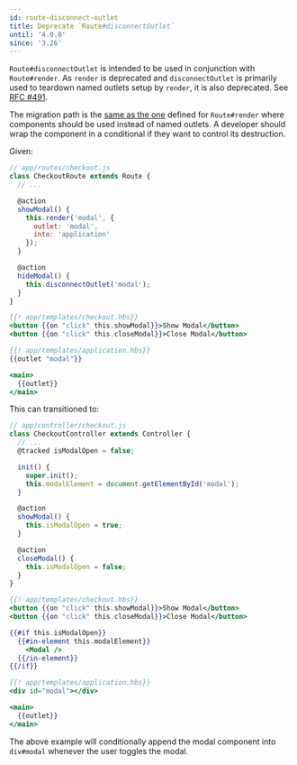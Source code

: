 ```yaml
---
id: route-disconnect-outlet
title: Deprecate `Route#disconnectOutlet`
until: '4.0.0'
since: '3.26'
---
```


`Route#disconnectOutlet` is intended to be used in conjunction with `Route#render`. As `render` is deprecated and `disconnectOutlet` is primarily used to teardown named outlets setup by `render`, it is also deprecated. See [RFC #491](https://emberjs.github.io/rfcs/0491-deprecate-disconnect-outlet.html).

The migration path is the [same as the one](https://deprecations.emberjs.com/v3.x#toc_route-render-template) defined for `Route#render` where components should be used instead of named outlets. A developer should wrap the component in a conditional if they want to control its destruction.

Given:

```js
// app/routes/checkout.js
class CheckoutRoute extends Route {
  // ...

  @action
  showModal() {
    this.render('modal', {
      outlet: 'modal',
      into: 'application'
    });
  }

  @action
  hideModal() {
    this.disconnectOutlet('modal');
  }
}
```

```hbs
{{! app/templates/checkout.hbs}}
<button {{on "click" this.showModal}}>Show Modal</button>
<button {{on "click" this.closeModal}}>Close Modal</button>
```

```hbs
{{! app/templates/application.hbs}}
{{outlet "modal"}}

<main>
  {{outlet}}
</main>
```

This can transitioned to:

```js
// app/controller/checkout.js
class CheckoutController extends Controller {
  // ...
  @tracked isModalOpen = false;

  init() {
    super.init();
    this.modalElement = document.getElementById('modal');
  }

  @action
  showModal() {
    this.isModalOpen = true;
  }

  @action
  closeModal() {
    this.isModalOpen = false;
  }
}
```

```hbs
{{! app/templates/checkout.hbs}}
<button {{on "click" this.showModal}}>Show Modal</button>
<button {{on "click" this.closeModal}}>Close Modal</button>

{{#if this.isModalOpen}}
  {{#in-element this.modalElement}}
    <Modal />
  {{/in-element}}
{{/if}}
```

```hbs
{{! app/templates/application.hbs}}
<div id="modal"></div>

<main>
  {{outlet}}
</main>
```

The above example will conditionally append the modal component into `div#modal` whenever the user toggles the modal.